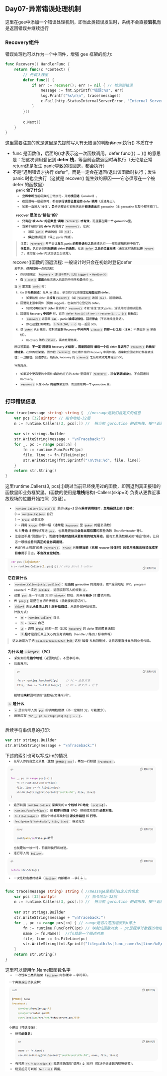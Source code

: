 ## Day07-异常错误处理机制
这里在gee中添加一个错误处理机制，即当此类错误发生时，系统不会直接**宕机**而是返回错误并继续运行
### Recovery组件
错误处理也可以作为一个中间件，增强 gee 框架的能力:
```go
func Recovery() HandlerFunc {
	return func(c *Context) {
        // 先调入栈里
		defer func() {
			if err := recover(); err != nil { // 检测到错误
				message := fmt.Sprintf("错误:%s", err)
				log.Printf("%s\n\n", trace(message))
				c.Fail(http.StatusInternalServerError, "Internal Server Error")  //返回code和列表的错误信息
			}
		}()

		c.Next()
	}
}
```
这里需要注意的就是这里是先提前写入有无错误的判断再next执行()
本质在于
- func 是函数值，后面的()才表示这一次函数调用。defer func(){ ... }() 的意思是：把这次调用登记到 **defer 栈**，等当前函数返回时再执行（无论是正常 return还是发生 panic导致的栈回退，都会执行）
- 不是“遇到错误才执行 defer”，而是一定会在返回/退出该函数时执行；发生 panic 时也会执行（这就是 recover() 能生效的原因——它必须写在一个被 defer 的函数里）
![alt text](image.png)
recover()函数的回退流程: 一般设计时只会在初始时登记defer
![alt text](image-1.png)
### 打印错误信息
```go
func trace(message string) string {  //message是我们自定义的信息
	var pcs [32]uintptr // 指令地址-32层
	n := runtime.Callers(3, pcs[:]) //  把当前 goroutine 的调用栈，按**返回地址（PC，program counter）**填进 pcSlice，返回实际写入的帧数 n

	var str strings.Builder
	str.WriteString(message + "\nTraceback:")
	for _, pc := range pcs[:n] {
		fn := runtime.FuncForPC(pc)
		file, line := fn.FileLine(pc)
		str.WriteString(fmt.Sprintf("\n\t%s:%d", file, line))
	}
	return str.String()
}
```
这里runtime.Callers(3, pcs[:])跳过当前已经使用过的函数，即回退到真正报错的函数里即业务框架里。(函数的使用是**堆栈**结构)-Callers(skip=3) 负责从更靠近事故现场的位置开始拍照（取证）。

![alt text](image-3.png)
![alt text](image-2.png)

后续字符串信息的打印:
```go
var str strings.Builder
str.WriteString(message + "\nTraceback:")
```
下述的索引也可以写成i-n的情况
![alt text](image-5.png)
```go
func trace(message string) string { //message是我们自定义的信息
	var pcs [32]uintptr             // 指令地址-32层
	n := runtime.Callers(3, pcs[:]) //  把当前 goroutine 的调用栈，按**返回地址（PC，program counter）**填进 pcSlice，返回实际写入的帧数 n

	var str strings.Builder
	str.WriteString(message + "\nTraceback:")
	for _, pc := range pcs[:n] { // range是切片范围遍历到n停止
		fn := runtime.FuncForPC(pc) // 映射成函数对象 - pc是程序计数器的地址，runtime.FuncForPC(pc) 会把这个地址映射成一个函数描述对象
		name := fn.Name()  //fn就是一个描述对象
		file, line := fn.FileLine(pc)                                                         //映射回源文件的路径和行号
		str.WriteString(fmt.Sprintf("filepath:%s|func_name:%s|line:%d\n ", file, name, line)) // 打印行号和列号
	}
	return str.String()
}
```
这里可以使用fn.Name取函数名字
![alt text](image-6.png)